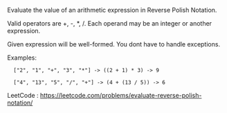 Evaluate the value of an arithmetic expression in Reverse Polish Notation.

Valid operators are +, -, *, /. Each operand may be an integer or another expression.

Given expression will be well-formed. You dont have to handle exceptions.

Examples:
```
  ["2", "1", "+", "3", "*"] -> ((2 + 1) * 3) -> 9
  
  ["4", "13", "5", "/", "+"] -> (4 + (13 / 5)) -> 6
```

LeetCode : https://leetcode.com/problems/evaluate-reverse-polish-notation/